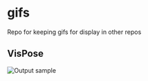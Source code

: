 # gifs
Repo for keeping gifs for display in other repos

## VisPose
![Output sample](https://github.com/gidobot/gifs/raw/master/VisPose_FittingModel.gif)
